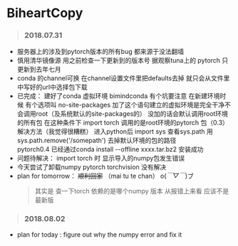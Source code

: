 # BiheartCopy
> ### **2018.07.31** 
* 服务器上的涉及到pytorch版本的所有bug 都来源于没法翻墙  
* 慎用清华镜像源 用之前检查一下更新到的版本号  据观察tuna上的 pytorch 只更新到去年七月  
* conda 的channel可换 在channel设置文件里把defaults去掉 就只会从文件里中写好的url中选择包下载  
* 已完成： 建好了conda 虚拟环境 bimindconda  有个坑要注意 在新建环境时候  有个选项叫 no-site-packages  加了这个语句建立的虚拟环境是完全干净不会调用root（及系统默认的site-packages的） 没加的话会默认调用root环境的所有包 在这种条件下 import torch 调用的是root环境的pytorch 包（0.3）
</br>解决方法（我觉得很糟糕） 进入python后 import sys 查看sys.path 用sys.path.remove('/somepath') 去掉默认环境的包的路径
</br>pytorch0.4 已经通过conda install --offline xxxx.tar.bz2 安装成功</br>
* 问题待解决： import torch 时 显示导入的numpy包发生错误 
* 今天尝试了卸载numpy pytorch torchvision  没有解决
* plan for tomorrow： ~~顺利回家~~ （mai tu te chan） o(*￣▽￣*)ブ  
  > 其实是 查一下torch 依赖的是哪个numpy 版本 从报错上来看 应该不是最新版


> ### **2018.08.02**
* plan for today : figure out why the numpy error and fix it
